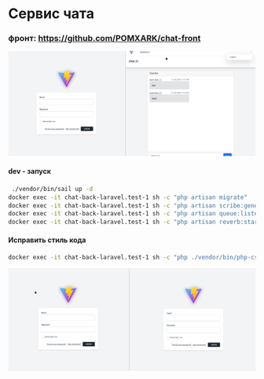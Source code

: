 # Сервис чата

### фронт: https://github.com/POMXARK/chat-front

![me](https://github.com/POMXARK/chat-back/blob/develop/docs/2024-07-21_21-42.gif)


#### dev - запуск
```sh
 ./vendor/bin/sail up -d
docker exec -it chat-back-laravel.test-1 sh -c "php artisan migrate"
docker exec -it chat-back-laravel.test-1 sh -c "php artisan scribe:generate"
docker exec -it chat-back-laravel.test-1 sh -c "php artisan queue:listen"
docker exec -it chat-back-laravel.test-1 sh -c "php artisan reverb:start --port=6001"
```


#### Исправить стиль кода
```sh
docker exec -it chat-back-laravel.test-1 sh -c "php ./vendor/bin/php-cs-fixer fix"
```

![me](https://github.com/POMXARK/chat-back/blob/develop/docs/2024-07-21_21-16.gif)

